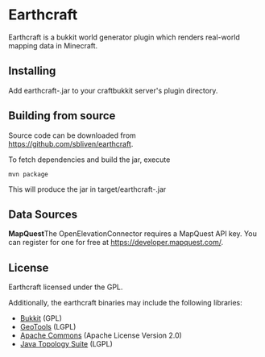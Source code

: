 Earthcraft
==========

Earthcraft is a bukkit world generator plugin which renders real-world mapping
data in Minecraft.


Installing
----------

Add earthcraft-<VERSION>.jar to your craftbukkit server's plugin directory.

Building from source
--------------------

Source code can be downloaded from https://github.com/sbliven/earthcraft.

To fetch dependencies and build the jar, execute

    mvn package

This will produce the jar in target/earthcraft-<VERSION>.jar

Data Sources
------------

**MapQuest**The OpenElevationConnector requires a MapQuest API key. You can
register for one for free at https://developer.mapquest.com/.

License
-------

Earthcraft licensed under the GPL.

Additionally, the earthcraft binaries may include the following libraries:

* [Bukkit](http://bukkit.org/) (GPL)
* [GeoTools](http://geotools.org) (LGPL)
* [Apache Commons](http://projects.apache.org/projects/commons_collections.html) (Apache License Version 2.0)
* [Java Topology Suite](http://www.vividsolutions.com/jts/JTSHome.htm) (LGPL)


